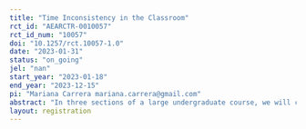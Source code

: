 ```yaml
---
title: "Time Inconsistency in the Classroom"
rct_id: "AEARCTR-0010057"
rct_id_num: "10057"
doi: "10.1257/rct.10057-1.0"
date: "2023-01-31"
status: "on_going"
jel: "nan"
start_year: "2023-01-18"
end_year: "2023-12-15"
pi: "Mariana Carrera mariana.carrera@gmail.com"
abstract: "In three sections of a large undergraduate course, we will collect data on online homework completion and visits to TA help sessions. In two treated sections, students will be required to visit TA help sessions at certain points of the semester. We will study how the treatment increases students' visits to TA sessions, number of assignments turned in on time, and course grade outcomes."
layout: registration
---
```


